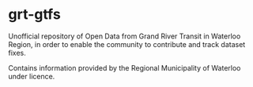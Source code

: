 grt-gtfs
========
Unofficial repository of Open Data from Grand River Transit in Waterloo Region, in order to enable the community to contribute and track dataset fixes.

Contains information provided by the Regional Municipality of Waterloo under licence.

